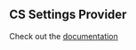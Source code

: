 ## CS Settings Provider
Check out the [documentation](../../docs/under_the_hood.md#cs-settings-provider-open_file_folder)
